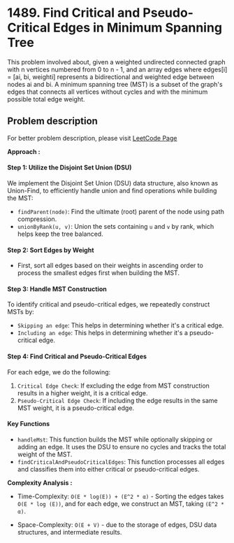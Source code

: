 # 1489. Find Critical and Pseudo-Critical Edges in Minimum Spanning Tree

This problem involved about, given a weighted undirected connected graph with n vertices numbered from 0 to n - 1, and an array edges where edges[i] = [ai, bi, weighti] represents a bidirectional and weighted edge between nodes ai and bi. A minimum spanning tree (MST) is a subset of the graph's edges that connects all vertices without cycles and with the minimum possible total edge weight.

## Problem description

For better problem description, please visit [LeetCode Page](https://leetcode.com/problems/find-critical-and-pseudo-critical-edges-in-minimum-spanning-tree/description/)

**Approach :**<br/>

#### Step 1: Utilize the Disjoint Set Union (DSU)

We implement the Disjoint Set Union (DSU) data structure, also known as Union-Find, to efficiently handle union and find operations while building the MST:

-   `findParent(node)`: Find the ultimate (root) parent of the node using path compression.
-   `unionByRank(u, v)`: Union the sets containing `u` and `v` by rank, which helps keep the tree balanced.

#### Step 2: Sort Edges by Weight

-   First, sort all edges based on their weights in ascending order to process the smallest edges first when building the MST.

#### Step 3: Handle MST Construction

To identify critical and pseudo-critical edges, we repeatedly construct MSTs by:

-   `Skipping an edge`: This helps in determining whether it's a critical edge.
-   `Including an edge`: This helps in determining whether it's a pseudo-critical edge.

#### Step 4: Find Critical and Pseudo-Critical Edges

For each edge, we do the following:

1. `Critical Edge Check`: If excluding the edge from MST construction results in a higher weight, it is a critical edge.
2. `Pseudo-Critical Edge Check`: If including the edge results in the same MST weight, it is a pseudo-critical edge.

#### Key Functions

-   `handleMst`: This function builds the MST while optionally skipping or adding an edge. It uses the DSU to ensure no cycles and tracks the total weight of the MST.
-   `findCriticalAndPseudoCriticalEdges`: This function processes all edges and classifies them into either critical or pseudo-critical edges.

**Complexity Analysis :**<br/>

-   Time-Complexity: `O(E * log(E)) + (E^2 * α)` - Sorting the edges takes `O(E * log (E))`, and for each edge, we construct an MST, taking `(E^2 * α)`.

-   Space-Complexity: `O(E + V)` - due to the storage of edges, DSU data structures, and intermediate results.
